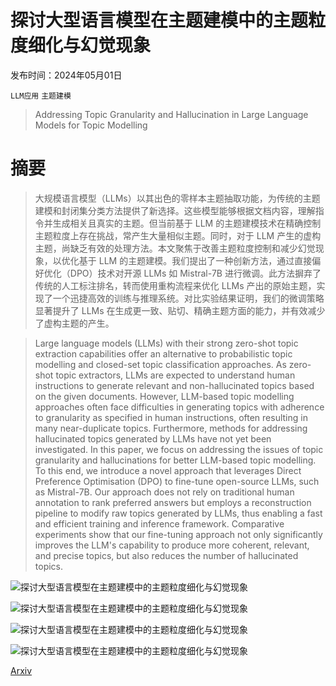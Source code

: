 # 探讨大型语言模型在主题建模中的主题粒度细化与幻觉现象

发布时间：2024年05月01日

`LLM应用` `主题建模`

> Addressing Topic Granularity and Hallucination in Large Language Models for Topic Modelling

# 摘要

> 大规模语言模型（LLMs）以其出色的零样本主题抽取功能，为传统的主题建模和封闭集分类方法提供了新选择。这些模型能够根据文档内容，理解指令并生成相关且真实的主题。但当前基于 LLM 的主题建模技术在精确控制主题粒度上存在挑战，常产生大量相似主题。同时，对于 LLM 产生的虚构主题，尚缺乏有效的处理方法。本文聚焦于改善主题粒度控制和减少幻觉现象，以优化基于 LLM 的主题建模。我们提出了一种创新方法，通过直接偏好优化（DPO）技术对开源 LLMs 如 Mistral-7B 进行微调。此方法摒弃了传统的人工标注排名，转而使用重构流程来优化 LLMs 产出的原始主题，实现了一个迅捷高效的训练与推理系统。对比实验结果证明，我们的微调策略显著提升了 LLMs 在生成更一致、贴切、精确主题方面的能力，并有效减少了虚构主题的产生。

> Large language models (LLMs) with their strong zero-shot topic extraction capabilities offer an alternative to probabilistic topic modelling and closed-set topic classification approaches. As zero-shot topic extractors, LLMs are expected to understand human instructions to generate relevant and non-hallucinated topics based on the given documents. However, LLM-based topic modelling approaches often face difficulties in generating topics with adherence to granularity as specified in human instructions, often resulting in many near-duplicate topics. Furthermore, methods for addressing hallucinated topics generated by LLMs have not yet been investigated. In this paper, we focus on addressing the issues of topic granularity and hallucinations for better LLM-based topic modelling. To this end, we introduce a novel approach that leverages Direct Preference Optimisation (DPO) to fine-tune open-source LLMs, such as Mistral-7B. Our approach does not rely on traditional human annotation to rank preferred answers but employs a reconstruction pipeline to modify raw topics generated by LLMs, thus enabling a fast and efficient training and inference framework. Comparative experiments show that our fine-tuning approach not only significantly improves the LLM's capability to produce more coherent, relevant, and precise topics, but also reduces the number of hallucinated topics.

![探讨大型语言模型在主题建模中的主题粒度细化与幻觉现象](../../..//opt/data/Projects/HuggingArxiv/paper_images/2405.00611/super25APR2024_new_ecai_fig1_.png)

![探讨大型语言模型在主题建模中的主题粒度细化与幻觉现象](../../..//opt/data/Projects/HuggingArxiv/paper_images/2405.00611/prompt_ecai.drawio.png)

![探讨大型语言模型在主题建模中的主题粒度细化与幻觉现象](../../..//opt/data/Projects/HuggingArxiv/paper_images/2405.00611/acai_pipeline_25APR.drawio.png)

![探讨大型语言模型在主题建模中的主题粒度细化与幻觉现象](../../..//opt/data/Projects/HuggingArxiv/paper_images/2405.00611/topic_attention_flow.png)

[Arxiv](https://arxiv.org/abs/2405.00611)